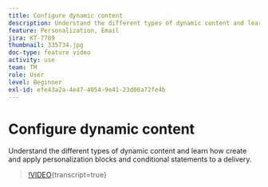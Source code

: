 ```yaml
---
title: Configure dynamic content
description: Understand the different types of dynamic content and learn how create and apply personalization blocks and conditional statements to a delivery.
feature: Personalization, Email
jira: KT-7789
thumbnail: 335734.jpg
doc-type: feature video
activity: use
team: TM
role: User
level: Beginner
exl-id: efe43a2a-4e47-4054-9e41-23d06a72fe4b
---
```

# Configure dynamic content

Understand the different types of dynamic content and learn how create and apply personalization blocks and conditional statements to a delivery.

>[!VIDEO](https://video.tv.adobe.com/v/335734?quality=12&learn=on){transcript=true}
